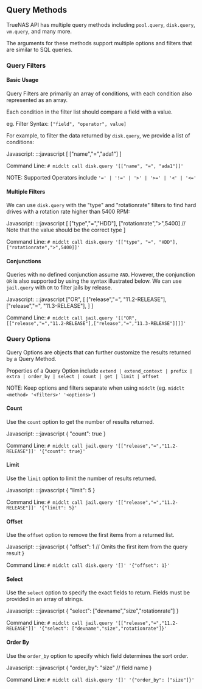 ## Query Methods

TrueNAS API has multiple query methods including `pool.query`, `disk.query`, `vm.query`, and many more.

The arguments for these methods support multiple options and filters that are similar to SQL queries.

### Query Filters

#### Basic Usage

Query Filters are primarily an array of conditions, with each condition also represented as an array.

Each condition in the filter list should compare a field with a value.

eg. Filter Syntax: `["field", "operator", value]` 

For example, to filter the data returned by `disk.query`, we provide a list of conditions:

Javascript:
    :::javascript
    [
      ["name","=","ada1"] 
    ]

Command Line: `# midclt call disk.query '[["name", "=", "ada1"]]'`

NOTE: Supported Operators include `'=' | '!=' | '>' | '>=' | '<' | '<=' `

#### Multiple Filters

We can use `disk.query` with the "type" and "rotationrate" filters to find hard drives with a rotation rate higher than 5400 RPM:

Javascript:
    :::javascript
    [
      ["type","=","HDD"],
      ["rotationrate",">",5400] // Note that the value should be the correct type
    ]

Command Line: `# midclt call disk.query '[["type", "=", "HDD"],["rotationrate",">",5400]]'`

#### Conjunctions

Queries with no defined conjunction assume `AND`. However, the conjunction `OR` is also supported by using the syntax illustrated below. We can use `jail.query` with `OR` to filter jails by release.

Javascript:
    :::javascript
    ["OR", 
      [
        ["release","=", "11.2-RELEASE"],
        ["release","=", "11.3-RELEASE"],
      ]
    ]

Command Line: `# midclt call jail.query '[["OR", [["release","=","11.2-RELEASE"],["release","=","11.3-RELEASE"]]]]'`


### Query Options

Query Options are objects that can further customize the results returned by a Query Method.

Properties of a Query Option include `extend | extend_context | prefix | extra | order_by | select | count | get | limit | offset`

NOTE: Keep options and filters separate when using `midclt` (eg. `midclt <method> '<filters>' '<options>'`)

#### Count

Use the `count` option to get the number of results returned.

Javascript:
    :::javascript
    {
      "count": true
    }

Command Line: `# midclt call jail.query '[["release","=","11.2-RELEASE"]]' '{"count": true}'`

#### Limit

Use the `limit` option to limit the number of results returned.

Javascript:
    :::javascript
    {
      "limit": 5
    }

Command Line: `# midclt call jail.query '[["release","=","11.2-RELEASE"]]' '{"limit": 5}'`

#### Offset

Use the `offset` option to remove the first items from a returned list.

Javascript:
    :::javascript
    {
      "offset": 1 // Omits the first item from the query result
    }

Command Line: `# midclt call disk.query '[]' '{"offset": 1}'`

#### Select

Use the `select` option to specify the exact fields to return. Fields must be provided in an array of strings.

Javascript:
    :::javascript
    {
      "select": ["devname","size","rotationrate"]
    }

Command Line: `# midclt call jail.query '[["release","=","11.2-RELEASE"]]' '{"select": ["devname","size","rotationrate"]}'`

#### Order By

Use the `order_by` option to specify which field determines the sort order.

Javascript:
    :::javascript
    {
      "order_by": "size" // field name
    }

Command Line: `# midclt call disk.query '[]' '{"order_by": ["size"]}'`


    




